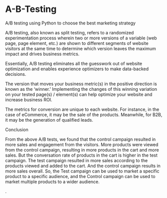 # A-B-Testing

A/B testing using Python  to choose the best marketing strategy

A/B testing, also known as split testing, refers to a randomized experimentation process wherein two or more versions of a variable (web page, page element, etc.) are shown to different segments of website visitors at the same time to determine which version leaves the maximum impact and drives business metrics.

Essentially, A/B testing eliminates all the guesswork out of website optimization and enables experience optimizers to make data-backed decisions. 

The version that moves your business metric(s) in the positive direction is known as the ‘winner.’ Implementing the changes of this winning variation on your tested page(s) / element(s) can help optimize your website and increase business ROI. 

The metrics for conversion are unique to each website. For instance, in the case of eCommerce, it may be the sale of the products. Meanwhile, for B2B, it may be the generation of qualified leads.



Conclusion

From the above A/B tests, we found that the control campaign resulted in more sales and engagement from the visitors. More products were viewed from the control campaign, resulting in more products in the cart and more sales. But the conversation rate of products in the cart is higher in the test campaign. The test campaign resulted in more sales according to the products viewed and added to the cart. And the control campaign results in more sales overall. So, the Test campaign can be used to market a specific product to a specific audience, and the Control campaign can be used to market multiple products to a wider audience.

.
 
